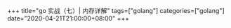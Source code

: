 +++
title="go 实战（七）| 内存详解"
tags=["golang"]
categories=["golang"]
date="2020-04-21T21:00:00+08:00"
+++